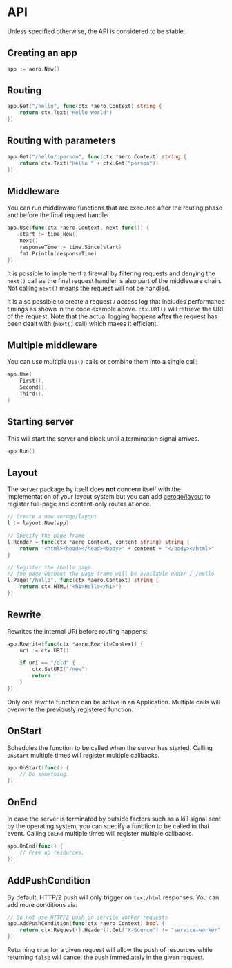 # API

Unless specified otherwise, the API is considered to be stable.

## Creating an app

```go
app := aero.New()
```

## Routing

```go
app.Get("/hello", func(ctx *aero.Context) string {
	return ctx.Text("Hello World")
})
```

## Routing with parameters

```go
app.Get("/hello/:person", func(ctx *aero.Context) string {
	return ctx.Text("Hello " + ctx.Get("person"))
})
```

## Middleware

You can run middleware functions that are executed after the routing phase and before the final request handler.

```go
app.Use(func(ctx *aero.Context, next func()) {
	start := time.Now()
	next()
	responseTime := time.Since(start)
	fmt.Println(responseTime)
})
```

It is possible to implement a firewall by filtering requests and denying the `next()` call as the final request handler is also part of the middleware chain. Not calling `next()` means the request will not be handled.

It is also possible to create a request / access log that includes performance timings as shown in the code example above. `ctx.URI()` will retrieve the URI of the request. Note that the actual logging happens **after** the request has been dealt with (`next()` call) which makes it efficient.

## Multiple middleware

You can use multiple `Use()` calls or combine them into a single call:

```go
app.Use(
	First(),
	Second(),
	Third(),
)
```

## Starting server

This will start the server and block until a termination signal arrives.

```go
app.Run()
```

## Layout

The server package by itself does **not** concern itself with the implementation of your layout system but you can add [aerogo/layout](https://github.com/aerogo/layout) to register full-page and content-only routes at once.

```go
// Create a new aerogo/layout
l := layout.New(app)

// Specify the page frame
l.Render = func(ctx *aero.Context, content string) string {
	return "<html><head></head><body>" + content + "</body></html>"
}

// Register the /hello page.
// The page without the page frame will be available under /_/hello
l.Page("/hello", func(ctx *aero.Context) string {
	return ctx.HTML("<h1>Hello</h1>")
})
```

## Rewrite

Rewrites the internal URI before routing happens:

```go
app.Rewrite(func(ctx *aero.RewriteContext) {
	uri := ctx.URI()

	if uri == "/old" {
		ctx.SetURI("/new")
		return
	}
})
```

Only one rewrite function can be active in an Application. Multiple calls will overwrite the previously registered function.

## OnStart

Schedules the function to be called when the server has started. Calling `OnStart` multiple times will register multiple callbacks.

```go
app.OnStart(func() {
	// Do something.
})
```

## OnEnd

In case the server is terminated by outside factors such as a kill signal sent by the operating system, you can specify a function to be called in that event. Calling `OnEnd` multiple times will register multiple callbacks.

```go
app.OnEnd(func() {
	// Free up resources.
})
```

## AddPushCondition

By default, HTTP/2 push will only trigger on `text/html` responses. You can add more conditions via:

```go
// Do not use HTTP/2 push on service worker requests
app.AddPushCondition(func(ctx *aero.Context) bool {
	return ctx.Request().Header().Get("X-Source") != "service-worker"
})
```

Returning `true` for a given request will allow the push of resources while returning `false` will cancel the push immediately in the given request.